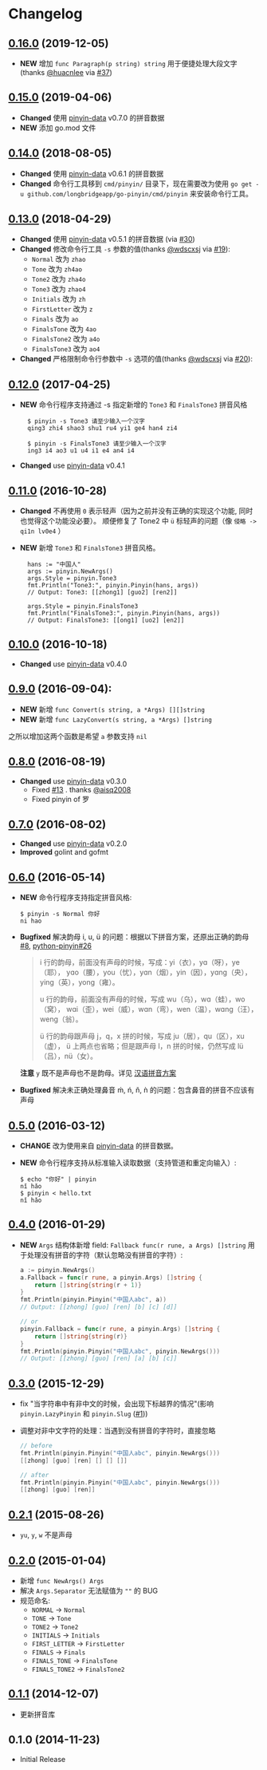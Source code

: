 # Changelog

## [0.16.0] (2019-12-05)

- **NEW** 增加 `func Paragraph(p string) string` 用于便捷处理大段文字
  (thanks [@huacnlee] via [#37][#37])

## [0.15.0] (2019-04-06)

- **Changed** 使用 [pinyin-data][pinyin-data] v0.7.0 的拼音数据
- **NEW** 添加 go.mod 文件

## [0.14.0] (2018-08-05)

- **Changed** 使用 [pinyin-data][pinyin-data] v0.6.1 的拼音数据
- **Changed** 命令行工具移到 `cmd/pinyin/` 目录下，现在需要改为使用
  `go get -u github.com/longbridgeapp/go-pinyin/cmd/pinyin` 来安装命令行工具。

## [0.13.0] (2018-04-29)

- **Changed** 使用 [pinyin-data][pinyin-data] v0.5.1 的拼音数据 (via [#30])
- **Changed** 修改命令行工具 `-s` 参数的值(thanks [@wdscxsj][@wdscxsj] via [#19][#19]):
  - `Normal` 改为 `zhao`
  - `Tone` 改为 `zh4ao`
  - `Tone2` 改为 `zha4o`
  - `Tone3` 改为 `zhao4`
  - `Initials` 改为 `zh`
  - `FirstLetter` 改为 `z`
  - `Finals` 改为 `ao`
  - `FinalsTone` 改为 `4ao`
  - `FinalsTone2` 改为 `a4o`
  - `FinalsTone3` 改为 `ao4`
- **Changed** 严格限制命令行参数中 `-s` 选项的值(thanks [@wdscxsj][@wdscxsj] via [#20][#20]):

## [0.12.0] (2017-04-25)

- **NEW** 命令行程序支持通过 -s 指定新增的 `Tone3` 和 `FinalsTone3` 拼音风格

        $ pinyin -s Tone3 请至少输入一个汉字
        qing3 zhi4 shao3 shu1 ru4 yi1 ge4 han4 zi4

        $ pinyin -s FinalsTone3 请至少输入一个汉字
        ing3 i4 ao3 u1 u4 i1 e4 an4 i4

- **Changed** use [pinyin-data](https://github.com/mozillazg/pinyin-data) v0.4.1

## [0.11.0] (2016-10-28)

- **Changed** 不再使用 `0` 表示轻声（因为之前并没有正确的实现这个功能, 同时也觉得这个功能没必要）。
  顺便修复了 Tone2 中 `ü` 标轻声的问题（像 `侵略 -> qi1n lv0e4` ）
- **NEW** 新增 `Tone3` 和 `FinalsTone3` 拼音风格。

        hans := "中国人"
        args := pinyin.NewArgs()
        args.Style = pinyin.Tone3
        fmt.Println("Tone3:", pinyin.Pinyin(hans, args))
        // Output: Tone3: [[zhong1] [guo2] [ren2]]

        args.Style = pinyin.FinalsTone3
        fmt.Println("FinalsTone3:", pinyin.Pinyin(hans, args))
        // Output: FinalsTone3: [[ong1] [uo2] [en2]]

## [0.10.0] (2016-10-18)

- **Changed** use [pinyin-data](https://github.com/mozillazg/pinyin-data) v0.4.0

## [0.9.0] (2016-09-04):

- **NEW** 新增 `func Convert(s string, a *Args) [][]string`
- **NEW** 新增 `func LazyConvert(s string, a *Args) []string`

之所以增加这两个函数是希望 `a` 参数支持 `nil`

## [0.8.0] (2016-08-19)

- **Changed** use [pinyin-data](https://github.com/mozillazg/pinyin-data) v0.3.0
  - Fixed [#13](https://github.com/longbridgeapp/go-pinyin/issues/13) . thanks [@aisq2008](https://github.com/aisq2008)
  - Fixed pinyin of 罗

## [0.7.0] (2016-08-02)

- **Changed** use [pinyin-data](https://github.com/mozillazg/pinyin-data) v0.2.0
- **Improved** golint and gofmt

## [0.6.0] (2016-05-14)

- **NEW** 命令行程序支持指定拼音风格:

  ```shell
  $ pinyin -s Normal 你好
  ni hao
  ```

- **Bugfixed** 解决韵母 i, u, ü 的问题：根据以下拼音方案，还原出正确的韵母
  [#8](https://github.com/longbridgeapp/go-pinyin/pull/8), [python-pinyin#26](https://github.com/mozillazg/python-pinyin/pull/26)

  > i 行的韵母，前面没有声母的时候，写成：yi（衣），yɑ（呀），ye（耶），
  > yɑo（腰），you（忧），yɑn（烟），yin（因），yɑnɡ（央），yinɡ（英），yonɡ（雍）。
  >
  > u 行的韵母，前面没有声母的时候，写成 wu（乌），wɑ（蛙），wo（窝），
  > wɑi（歪），wei（威），wɑn（弯），wen（温），wɑnɡ（汪），wenɡ（翁）。
  >
  > ü 行的韵母跟声母 j，q，x 拼的时候，写成 ju（居），qu（区），xu（虚），
  > ü 上两点也省略；但是跟声母 l，n 拼的时候，仍然写成 lü（吕），nü（女）。

  **注意** `y` 既不是声母也不是韵母。详见 [汉语拼音方案](http://www.edu.cn/20011114/3009777.shtml)

- **Bugfixed** 解决未正确处理鼻音 ḿ, ń, ň, ǹ 的问题：包含鼻音的拼音不应该有声母

## [0.5.0] (2016-03-12)

- **CHANGE** 改为使用来自 [pinyin-data](https://github.com/mozillazg/pinyin-data) 的拼音数据。
- **NEW** 命令行程序支持从标准输入读取数据（支持管道和重定向输入）:

  ```shell
  $ echo "你好" | pinyin
  nǐ hǎo
  $ pinyin < hello.txt
  nǐ hǎo
  ```

## [0.4.0] (2016-01-29)

- **NEW** `Args` 结构体新增 field: `Fallback func(r rune, a Args) []string`
  用于处理没有拼音的字符（默认忽略没有拼音的字符）:

  ```go
  a := pinyin.NewArgs()
  a.Fallback = func(r rune, a pinyin.Args) []string {
      return []string{string(r + 1)}
  }
  fmt.Println(pinyin.Pinyin("中国人abc", a))
  // Output: [[zhong] [guo] [ren] [b] [c] [d]]

  // or
  pinyin.Fallback = func(r rune, a pinyin.Args) []string {
      return []string{string(r)}
  }
  fmt.Println(pinyin.Pinyin("中国人abc", pinyin.NewArgs()))
  // Output: [[zhong] [guo] [ren] [a] [b] [c]]
  ```

## [0.3.0] (2015-12-29)

- fix "当字符串中有非中文的时候，会出现下标越界的情况"(影响 `pinyin.LazyPinyin` 和 `pinyin.Slug` ([#1](https://github.com/longbridgeapp/go-pinyin/issues/1)))
- 调整对非中文字符的处理：当遇到没有拼音的字符时，直接忽略

  ```go
  // before
  fmt.Println(pinyin.Pinyin("中国人abc", pinyin.NewArgs()))
  [[zhong] [guo] [ren] [] [] []]

  // after
  fmt.Println(pinyin.Pinyin("中国人abc", pinyin.NewArgs()))
  [[zhong] [guo] [ren]]
  ```

## [0.2.1] (2015-08-26)

- `yu`, `y`, `w` 不是声母

## [0.2.0] (2015-01-04)

- 新增 `func NewArgs() Args`
- 解决 `Args.Separator` 无法赋值为 `""` 的 BUG
- 规范命名:
  - `NORMAL` -> `Normal`
  - `TONE` -> `Tone`
  - `TONE2` -> `Tone2`
  - `INITIALS` -> `Initials`
  - `FIRST_LETTER` -> `FirstLetter`
  - `FINALS` -> `Finals`
  - `FINALS_TONE` -> `FinalsTone`
  - `FINALS_TONE2` -> `FinalsTone2`

## [0.1.1] (2014-12-07)

- 更新拼音库

## 0.1.0 (2014-11-23)

- Initial Release

[pinyin-data]: https://github.com/mozillazg/pinyin-data
[@wdscxsj]: https://github.com/wdscxsj
[@huacnlee]: https://github.com/huacnlee
[#19]: https://github.com/longbridgeapp/go-pinyin/pull/19
[#20]: https://github.com/longbridgeapp/go-pinyin/pull/20
[#30]: https://github.com/longbridgeapp/go-pinyin/pull/30
[#37]: https://github.com/longbridgeapp/go-pinyin/pull/37
[0.1.1]: https://github.com/longbridgeapp/go-pinyin/compare/v0.1.0...v0.1.1
[0.2.0]: https://github.com/longbridgeapp/go-pinyin/compare/v0.1.1...v0.2.0
[0.2.1]: https://github.com/longbridgeapp/go-pinyin/compare/v0.2.0...v0.2.1
[0.3.0]: https://github.com/longbridgeapp/go-pinyin/compare/v0.2.1...v0.3.0
[0.4.0]: https://github.com/longbridgeapp/go-pinyin/compare/v0.3.0...v0.4.0
[0.5.0]: https://github.com/longbridgeapp/go-pinyin/compare/v0.4.0...v0.5.0
[0.6.0]: https://github.com/longbridgeapp/go-pinyin/compare/v0.5.0...v0.6.0
[0.7.0]: https://github.com/longbridgeapp/go-pinyin/compare/v0.6.0...v0.7.0
[0.8.0]: https://github.com/longbridgeapp/go-pinyin/compare/v0.7.0...v0.8.0
[0.9.0]: https://github.com/longbridgeapp/go-pinyin/compare/v0.8.0...v0.9.0
[0.10.0]: https://github.com/longbridgeapp/go-pinyin/compare/v0.9.0...v0.10.0
[0.11.0]: https://github.com/longbridgeapp/go-pinyin/compare/v0.10.0...v0.11.0
[0.12.0]: https://github.com/longbridgeapp/go-pinyin/compare/v0.11.0...v0.12.0
[0.13.0]: https://github.com/longbridgeapp/go-pinyin/compare/v0.12.0...v0.13.0
[0.14.0]: https://github.com/longbridgeapp/go-pinyin/compare/v0.13.0...v0.14.0
[0.15.0]: https://github.com/longbridgeapp/go-pinyin/compare/v0.14.0...v0.15.0
[0.16.0]: https://github.com/longbridgeapp/go-pinyin/compare/v0.15.0...v0.16.0
